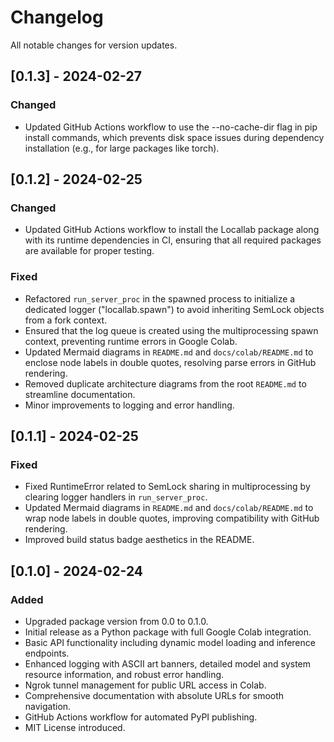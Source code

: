 # Changelog

All notable changes for version updates.

## [0.1.3] - 2024-02-27

### Changed

- Updated GitHub Actions workflow to use the --no-cache-dir flag in pip install commands, which prevents disk space issues during dependency installation (e.g., for large packages like torch).

## [0.1.2] - 2024-02-25

### Changed

- Updated GitHub Actions workflow to install the Locallab package along with its runtime dependencies in CI, ensuring that all required packages are available for proper testing.

### Fixed

- Refactored `run_server_proc` in the spawned process to initialize a dedicated logger ("locallab.spawn") to avoid inheriting SemLock objects from a fork context.
- Ensured that the log queue is created using the multiprocessing spawn context, preventing runtime errors in Google Colab.
- Updated Mermaid diagrams in `README.md` and `docs/colab/README.md` to enclose node labels in double quotes, resolving parse errors in GitHub rendering.
- Removed duplicate architecture diagrams from the root `README.md` to streamline documentation.
- Minor improvements to logging and error handling.

## [0.1.1] - 2024-02-25

### Fixed

- Fixed RuntimeError related to SemLock sharing in multiprocessing by clearing logger handlers in `run_server_proc`.
- Updated Mermaid diagrams in `README.md` and `docs/colab/README.md` to wrap node labels in double quotes, improving compatibility with GitHub rendering.
- Improved build status badge aesthetics in the README.

## [0.1.0] - 2024-02-24

### Added

- Upgraded package version from 0.0 to 0.1.0.
- Initial release as a Python package with full Google Colab integration.
- Basic API functionality including dynamic model loading and inference endpoints.
- Enhanced logging with ASCII art banners, detailed model and system resource information, and robust error handling.
- Ngrok tunnel management for public URL access in Colab.
- Comprehensive documentation with absolute URLs for smooth navigation.
- GitHub Actions workflow for automated PyPI publishing.
- MIT License introduced.
